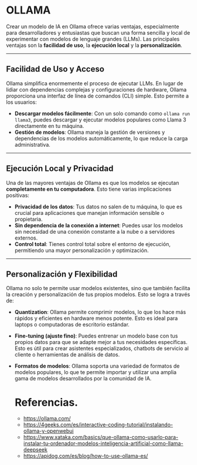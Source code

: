 # OLLAMA

Crear un modelo de IA en Ollama ofrece varias ventajas, especialmente para desarrolladores y entusiastas que buscan una forma sencilla y local de experimentar con modelos de lenguaje grandes (LLMs). Las principales ventajas son la **facilidad de uso**, la **ejecución local** y la **personalización**.

---

## Facilidad de Uso y Acceso

Ollama simplifica enormemente el proceso de ejecutar LLMs. En lugar de lidiar con dependencias complejas y configuraciones de hardware, Ollama proporciona una interfaz de línea de comandos (CLI) simple. Esto permite a los usuarios:

* **Descargar modelos fácilmente**: Con un solo comando como `ollama run llama3`, puedes descargar y ejecutar modelos populares como Llama 3 directamente en tu máquina.
* **Gestión de modelos**: Ollama maneja la gestión de versiones y dependencias de los modelos automáticamente, lo que reduce la carga administrativa.

---

## Ejecución Local y Privacidad

Una de las mayores ventajas de Ollama es que los modelos se ejecutan **completamente en tu computadora**. Esto tiene varias implicaciones positivas:

* **Privacidad de los datos**: Tus datos no salen de tu máquina, lo que es crucial para aplicaciones que manejan información sensible o propietaria.
* **Sin dependencia de la conexión a internet**: Puedes usar los modelos sin necesidad de una conexión constante a la nube o a servidores externos.
* **Control total**: Tienes control total sobre el entorno de ejecución, permitiendo una mayor personalización y optimización.

---

## Personalización y Flexibilidad

Ollama no solo te permite usar modelos existentes, sino que también facilita la creación y personalización de tus propios modelos. Esto se logra a través de:

* **Quantization**: Ollama permite comprimir modelos, lo que los hace más rápidos y eficientes en hardware menos potente. Esto es ideal para laptops o computadoras de escritorio estándar.
* **Fine-tuning (ajuste fino)**: Puedes entrenar un modelo base con tus propios datos para que se adapte mejor a tus necesidades específicas. Esto es útil para crear asistentes especializados, chatbots de servicio al cliente o herramientas de análisis de datos.

* **Formatos de modelos**: Ollama soporta una variedad de formatos de modelos populares, lo que te permite importar y utilizar una amplia gama de modelos desarrollados por la comunidad de IA.

  # Referencias.

  - https://ollama.com/
  - https://4geeks.com/es/interactive-coding-tutorial/instalando-ollama-y-openwebui
  - https://www.xataka.com/basics/que-ollama-como-usarlo-para-instalar-tu-ordenador-modelos-inteligencia-artificial-como-llama-deepseek
  - https://apidog.com/es/blog/how-to-use-ollama-es/



